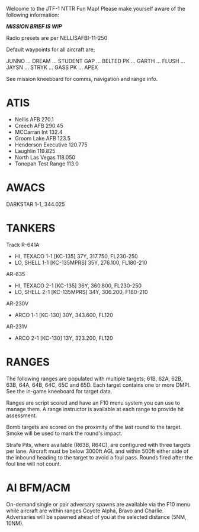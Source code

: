 Welcome to the JTF-1 NTTR Fun Map!
Please make yourself aware of the following information:

***MISSION BRIEF IS WIP***

Radio presets are per NELLISAFBI-11-250

Default waypoints for all aircraft are;

JUNNO ... DREAM ... STUDENT GAP ... BELTED PK ... GARTH ... FLUSH ... JAYSN ... STRYK ... GASS PK ... APEX

See mission kneeboard for comms, navigation and range info.

ATIS
====

- Nellis AFB 270.1
- Creech AFB 290.45
- MCCarran Int 132.4
- Groom Lake AFB 123.5
- Henderson Executive 120.775
- Laughlin 119.825
- North Las Vegas 118.050
- Tonopah Test Range 113.0 

AWACS
=====

DARKSTAR 1-1, 344.025

TANKERS
=======

Track R-641A
- HI, TEXACO 1-1 [KC-135] 37Y, 317.750, FL230-250
- LO, SHELL 1-1 [KC-135MPRS] 35Y, 276.100, FL180-210

AR-635 
- HI, TEXACO 2-1 [KC-135] 36Y, 360.800, FL230-250
- LO, SHELL 2-1 [KC-135MPRS] 34Y, 306.200, F180-210

AR-230V
- ARCO 1-1 [KC-130] 30Y, 343.600, FL120

AR-231V
- ARCO 2-1 [KC-130] 13Y, 323.200, FL120

RANGES
======

The following ranges are populated with multiple targets; 61B, 62A, 62B, 63B, 64A, 64B, 64C, 65C and 65D. Each target contains one or more DMPI. See the in-game kneeboard for target data.

Ranges are script scored and have an F10 menu system you can use to manage them. A range instructor is available at each range to provide hit assessment. 

Bomb targets are scored on the proximity of the last round to the target. Smoke will be used to mark the round's impact.

Strafe Pits, where available (R63B, R64C), are configured with three targets per lane. Aircraft must be below 3000ft AGL and within 500ft either side of the inbound heading to the target to avoid a foul pass. Rounds fired after the foul line will not count.

AI BFM/ACM
==========

On-demand single or pair adversary spawns are available via the F10 menu while aircraft are within ranges Coyote Alpha, Bravo and Charlie. Adversaries will be spawned ahead of you at the selected distance (5NM, 10NM). 